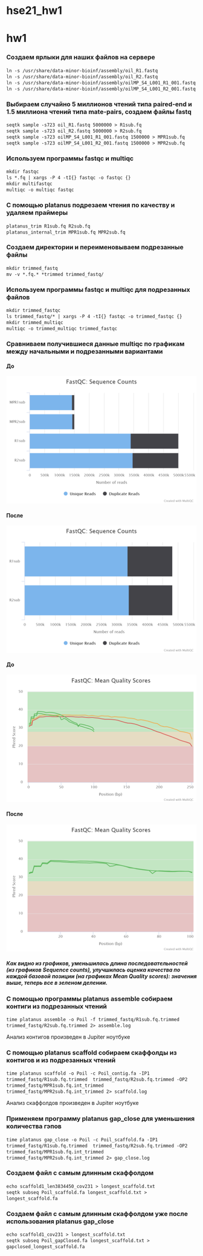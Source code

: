 # hse21_hw1
hw1
=====================
### Создаем ярлыки для наших файлов на сервере

    ln -s /usr/share/data-minor-bioinf/assembly/oil_R1.fastq
    ln -s /usr/share/data-minor-bioinf/assembly/oil_R2.fastq
    ln -s /usr/share/data-minor-bioinf/assembly/oilMP_S4_L001_R1_001.fastq
    ln -s /usr/share/data-minor-bioinf/assembly/oilMP_S4_L001_R2_001.fastq

### Выбираем случайно 5 миллионов чтений типа paired-end и 1.5 миллиона чтений типа mate-pairs, создаем файлы fastq
    
    seqtk sample -s723 oil_R1.fastq 5000000 > R1sub.fq
    seqtk sample -s723 oil_R2.fastq 5000000 > R2sub.fq
    seqtk sample -s723 oilMP_S4_L001_R1_001.fastq 1500000 > MPR1sub.fq
    seqtk sample -s723 oilMP_S4_L001_R2_001.fastq 1500000 > MPR2sub.fq

### Используем программы fastqc и multiqc
   
    mkdir fastqc
    ls *.fq | xargs -P 4 -tI{} fastqc -o fastqc {}
    mkdir multifastqc 
    multiqc -o multiqc fastqc

### С помощью platanus подрезаем чтения по качеству и удаляем праймеры
    
    platanus_trim R1sub.fq R2sub.fq
    platanus_internal_trim MPR1sub.fq MPR2sub.fq

### Создаем директории и переименовываем подрезанные файлы
    
    mkdir trimmed_fastq
    mv -v *.fq.* *trimmed trimmed_fastq/

### Используем программы fastqc и multiqc для подрезанных файлов
    
    mkdir trimmed_fastqc
    ls trimmed_fastq/* | xargs -P 4 -tI{} fastqc -o trimmed_fastqc {}
    mkdir trimmed_multiqc
    multiqc -o trimmed_multiqc trimmed_fastqc

### Сравниваем получившиеся данные multiqc по графикам между начальными и подрезанными вариантами
#### До
![Before](https://github.com/dannygrig/hse21_hw1/blob/main/images/fastqc_sequence_counts_plot.png)
#### После
![After](https://github.com/dannygrig/hse21_hw1/blob/main/images/trim_fastqc_sequence_counts_plot.png)
#### До
![Before](https://github.com/dannygrig/hse21_hw1/blob/main/images/fastqc_per_base_sequence_quality_plot.png)
#### После
![After](https://github.com/dannygrig/hse21_hw1/blob/main/images/trim_fastqc_per_base_sequence_quality_plot.png)

##### Как видно из графиков, уменьшилась длина последовательностей (из графиков Sequence counts), улучшилась оценка качества по каждой базовой позиции (на графиках Mean Quality scores): значения выше, теперь все в зеленом делении.

### С помощью программы platanus assemble собираем контиги из подрезанных чтений
    
    time platanus assemble -o Poil -f trimmed_fastq/R1sub.fq.trimmed trimmed_fastq/R2sub.fq.trimmed 2> assemble.log
Анализ контигов произведен в Jupiter ноутбуке

### С помощью platanus scaffold собираем скаффолды из контигов и из подрезанных чтений
    
    time platanus scaffold -o Poil -c Poil_contig.fa -IP1 trimmed_fastq/R1sub.fq.trimmed  trimmed_fastq/R2sub.fq.trimmed -OP2 trimmed_fastq/MPR1sub.fq.int_trimmed trimmed_fastq/MPR2sub.fq.int_trimmed 2> scaffold.log
Анализ скаффолдов произведен в Jupiter ноутбуке

### Применяем программу platanus gap_close для уменьшения количества гэпов

    time platanus gap_close -o Poil -c Poil_scaffold.fa -IP1 trimmed_fastq/R1sub.fq.trimmed  trimmed_fastq/R2sub.fq.trimmed -OP2 trimmed_fastq/MPR1sub.fq.int_trimmed trimmed_fastq/MPR2sub.fq.int_trimmed 2> gap_close.log

### Создаем файл с самым длинным скаффолдом

    echo scaffold1_len3834450_cov231 > longest_scaffold.txt
    seqtk subseq Poil_scaffold.fa longest_scaffold.txt > longest_scaffold.fa

### Создаем файл с самым длинным скаффолдом уже после использования platanus gap_close
     
    echo scaffold1_cov231 > longest_scaffold.txt
    seqtk subseq Poil_gapClosed.fa longest_scaffold.txt > gapclosed_longest_scaffold.fa
